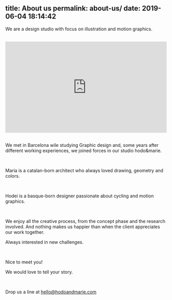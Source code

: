 title: About us
permalink: about-us/
date: 2019-06-04 18:14:42
---
We are a design studio with focus on illustration and motion graphics.

<br>

<div style="padding:56.25% 0 0 0;position:relative;"><iframe src="https://player.vimeo.com/video/659328581?h=21b49af256&amp;badge=0&amp;autopause=0&amp;player_id=0&amp;app_id=58479&amp;portrait=0&amp;title=0&amp;byline=0" frameborder="0" allow="autoplay; fullscreen; picture-in-picture" allowfullscreen style="position:absolute;top:0;left:0;width:100%;height:100%;" title="Reel 2021"></iframe></div><script src="https://player.vimeo.com/api/player.js"></script>
  
<br>  

We met in Barcelona wile studying Graphic design and, some years after different working experiences, we joined forces in our studio hodo&marie.

<br>

Maria is a catalan-born architect who always loved drawing, geometry and colors.

<br>

Hodei is a basque-born designer passionate about cycling and motion graphics.

<br>

We enjoy all the creative process, from the concept phase and the research involved. And nothing makes us happier than when the client appreciates our work together.

Always interested in new challenges.  
  
<br>

Nice to meet you!  
 
We would love to tell your story.

<br>

Drop us a line at hello@hodoandmarie.com
